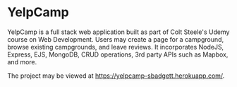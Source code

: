 # YelpCamp

YelpCamp is a full stack web application built as part of Colt Steele's Udemy course on Web Development. Users may create a page for a campground, browse existing campgrounds, and leave reviews. It incorporates NodeJS, Express, EJS, MongoDB, CRUD operations, 3rd party APIs such as Mapbox, and more.

The project may be viewed at https://yelpcamp-sbadgett.herokuapp.com/.
